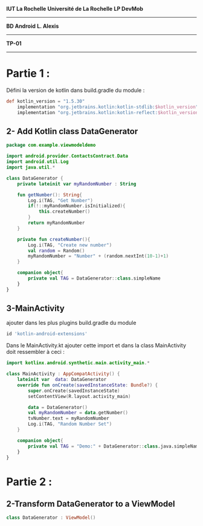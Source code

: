 **IUT La Rochelle**
**Université de La Rochelle**
**LP DevMob**
****
**BD Android**
**L. Alexis**
****
**TP-01**
****

# Partie 1 :
Défini la version de kotlin dans build.gradle du module : 
````gradle
def kotlin_version = "1.5.30"
    implementation "org.jetbrains.kotlin:kotlin-stdlib:$kotlin_version"
    implementation "org.jetbrains.kotlin:kotlin-reflect:$kotlin_version"
````
## 2- Add Kotlin class DataGenerator
````kotlin
package com.example.viewmodeldemo

import android.provider.ContactsContract.Data
import android.util.Log
import java.util.*

class DataGenerator {
    private lateinit var myRandomNumber : String

    fun getNumber(): String{
        Log.i(TAG, "Get Number")
        if(!::myRandomNumber.isInitialized){
            this.createNumber()
        }
        return myRandomNumber
    }

    private fun createNumber(){
        Log.i(TAG, "Create new number")
        val random = Random()
        myRandomNumber = "Number" + (random.nextInt(10-1)+1)
    }

    companion object{
        private val TAG = DataGenerator::class.simpleName
    }
}
````
## 3-MainActivity
ajouter dans les plus plugins build.gradle du module 

````gradle
id 'kotlin-android-extensions'
````
Dans le MainActivity.kt ajouter cette import et dans la class MainActivity doit ressembler à ceci  :
````kotlin
import kotlinx.android.synthetic.main.activity_main.*

class MainActivity : AppCompatActivity() {
    lateinit var  data: DataGenerator
    override fun onCreate(savedInstanceState: Bundle?) {
        super.onCreate(savedInstanceState)
        setContentView(R.layout.activity_main)

        data = DataGenerator()
        val myRandomNumber = data.getNumber()
        tvNumber.text = myRandomNumber
        Log.i(TAG, "Random Number Set")
    }

    companion object{
        private val TAG = "Demo:" + DataGenerator::class.java.simpleName
    }
}
````

# Partie 2 :

## 2-Transform DataGenerator to a ViewModel
````kotlin
class DataGenerator : ViewModel()
````
